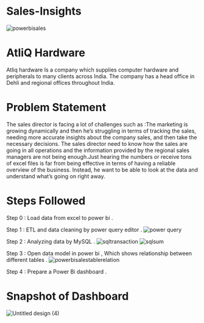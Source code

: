 # Sales-Insights
![powerbisales](https://github.com/Jgithub02/Sales-Insights/assets/164842901/506e4986-ed90-4c32-bad1-586a0dec6403)
# AtliQ Hardware
Atliq hardware  Is a company which supplies computer hardware and peripherals to many clients across India. 
The company has a head office in Dehli and regional offices throughout India.

# Problem Statement 
The sales director is facing a lot of challenges such as :The marketing is growing dynamically and then he’s struggling in terms of tracking the sales, needing more accurate insights about the company sales, and then take the necessary decisions.
The sales director need to know how the sales are going in all operations and the information provided by the regional sales managers are not being enough.Just hearing the numbers or receive tons of excel files is far from being effective in terms of having a reliable overview of the business. Instead, he want to be able to look at the data and understand what’s going on right away.
# Steps Followed 
Step 0 : Load data from excel to power bi . 

Step 1 : ETL and data cleaning by power query editor . 
![power query](https://github.com/Jgithub02/Sales-Insights/assets/164842901/5e6a80de-3b4b-4c3b-af26-d55783c5d8a8)

Step 2 : Analyzing data by MySQL .
![sqltransaction ](https://github.com/Jgithub02/Sales-Insights/assets/164842901/147e9489-ae9e-428e-8c87-7d0c86b8af5b)
![sqlsum](https://github.com/Jgithub02/Sales-Insights/assets/164842901/ba4cc891-10e0-42e6-9087-33658c1ad323)

Step 3 : Open data model in power bi , Which shows relationship between different tables .
![powerbisalestablerelation](https://github.com/Jgithub02/Sales-Insights/assets/164842901/cb9fcb02-41b1-4f93-8b69-c4c25a5eb275)

Step 4 : Prepare a Power Bi dashboard .
# Snapshot of Dashboard
![Untitled design (4)](https://github.com/Jgithub02/Sales-Insights/assets/164842901/a0801a1a-b5bc-4f15-9145-d03ac56b8fa8)

